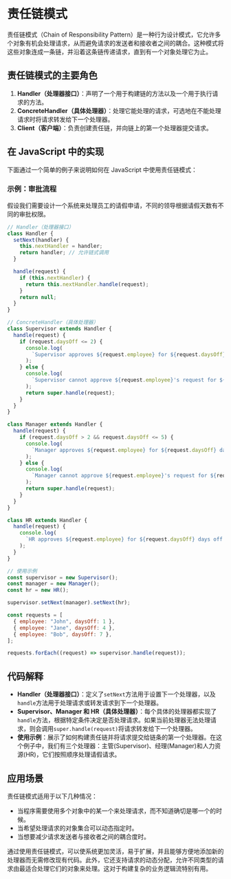 # 责任链模式

责任链模式（Chain of Responsibility Pattern）是一种行为设计模式，它允许多个对象有机会处理请求，从而避免请求的发送者和接收者之间的耦合。这种模式将这些对象连成一条链，并沿着这条链传递请求，直到有一个对象处理它为止。

## 责任链模式的主要角色

1. **Handler（处理器接口）**：声明了一个用于构建链的方法以及一个用于执行请求的方法。
2. **ConcreteHandler（具体处理器）**：处理它能处理的请求，可选地在不能处理请求时将请求转发给下一个处理器。
3. **Client（客户端）**：负责创建责任链，并向链上的第一个处理器提交请求。

## 在 JavaScript 中的实现

下面通过一个简单的例子来说明如何在 JavaScript 中使用责任链模式：

### 示例：审批流程

假设我们需要设计一个系统来处理员工的请假申请，不同的领导根据请假天数有不同的审批权限。

```javascript
// Handler（处理器接口）
class Handler {
  setNext(handler) {
    this.nextHandler = handler;
    return handler; // 允许链式调用
  }

  handle(request) {
    if (this.nextHandler) {
      return this.nextHandler.handle(request);
    }
    return null;
  }
}

// ConcreteHandler（具体处理器）
class Supervisor extends Handler {
  handle(request) {
    if (request.daysOff <= 2) {
      console.log(
        `Supervisor approves ${request.employee} for ${request.daysOff} days off.`
      );
    } else {
      console.log(
        `Supervisor cannot approve ${request.employee}'s request for ${request.daysOff} days off.`
      );
      return super.handle(request);
    }
  }
}

class Manager extends Handler {
  handle(request) {
    if (request.daysOff > 2 && request.daysOff <= 5) {
      console.log(
        `Manager approves ${request.employee} for ${request.daysOff} days off.`
      );
    } else {
      console.log(
        `Manager cannot approve ${request.employee}'s request for ${request.daysOff} days off.`
      );
      return super.handle(request);
    }
  }
}

class HR extends Handler {
  handle(request) {
    console.log(
      `HR approves ${request.employee} for ${request.daysOff} days off.`
    );
  }
}

// 使用示例
const supervisor = new Supervisor();
const manager = new Manager();
const hr = new HR();

supervisor.setNext(manager).setNext(hr);

const requests = [
  { employee: "John", daysOff: 1 },
  { employee: "Jane", daysOff: 4 },
  { employee: "Bob", daysOff: 7 },
];

requests.forEach((request) => supervisor.handle(request));
```

## 代码解释

- **Handler（处理器接口）**：定义了`setNext`方法用于设置下一个处理器，以及`handle`方法用于处理请求或转发请求到下一个处理器。
- **Supervisor、Manager 和 HR（具体处理器）**：每个具体的处理器都实现了`handle`方法，根据特定条件决定是否处理请求。如果当前处理器无法处理请求，则会调用`super.handle(request)`将请求转发给下一个处理器。
- **使用示例**：展示了如何构建责任链并将请求提交给链条的第一个处理器。在这个例子中，我们有三个处理器：主管(Supervisor)、经理(Manager)和人力资源(HR)，它们按照顺序处理请假请求。

## 应用场景

责任链模式适用于以下几种情况：

- 当程序需要使用多个对象中的某一个来处理请求，而不知道确切是哪一个的时候。
- 当希望处理请求的对象集合可以动态指定时。
- 当想要减少请求发送者与接收者之间的耦合度时。

通过使用责任链模式，可以使系统更加灵活，易于扩展，并且能够方便地添加新的处理器而无需修改现有代码。此外，它还支持请求的动态分配，允许不同类型的请求由最适合处理它们的对象来处理。这对于构建复杂的业务逻辑流特别有用。

